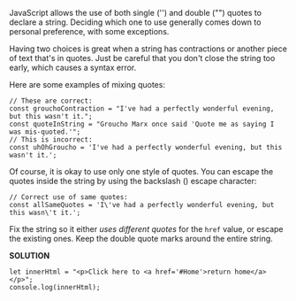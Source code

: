 JavaScript allows the use of both single ('') and double ("") quotes to declare a string. Deciding which one to use generally comes down to personal preference, with some exceptions.

Having two choices is great when a string has contractions or another piece of text that's in quotes. Just be careful that you don't close the string too early, which causes a syntax error.

Here are some examples of mixing quotes:

```
// These are correct:
const grouchoContraction = "I've had a perfectly wonderful evening, but this wasn't it.";
const quoteInString = "Groucho Marx once said 'Quote me as saying I was mis-quoted.'";
// This is incorrect:
const uhOhGroucho = 'I've had a perfectly wonderful evening, but this wasn't it.';
```

Of course, it is okay to use only one style of quotes. You can escape the quotes inside the string by using the backslash (\) escape character:

```
// Correct use of same quotes:
const allSameQuotes = 'I\'ve had a perfectly wonderful evening, but this wasn\'t it.';
```

Fix the string so it either *uses different quotes* for the `href` value, or escape the existing ones. Keep the double quote marks around the entire string.

**SOLUTION**

```
let innerHtml = "<p>Click here to <a href='#Home'>return home</a></p>";
console.log(innerHtml);
```
